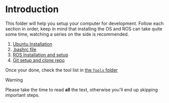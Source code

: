 # Introduction

This folder will help you setup your computer for development. Follow each section in order, keep in mind that installing the OS and ROS can take quite some time, watching a series on the side is recommended.

1. [Ubuntu Installation](ubuntu_setup.md)
2. [.bashrc file](bashrc_file)
3. [ROS Installation and setup](ROS_setup)
4. [Git setup and clone repo](git_setup)

Once your done, check the tool list in [the `Tools` folder](../Tools)

>[!WARNING]
>Please take the time to read **all** the text, otherwise you'll end up skipping important steps.